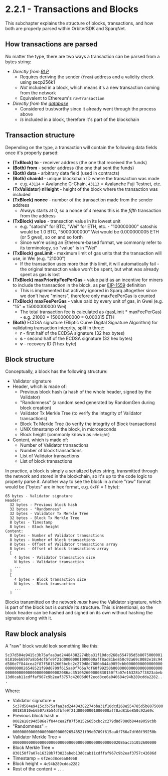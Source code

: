 # 2.2.1 - Transactions and Blocks

This subchapter explains the structure of blocks, transactions, and how both are properly parsed within OrbiterSDK and SparqNet.

## How transactions are parsed

No matter the type, there are two ways a transaction can be parsed from a bytes string:

* *Directly from [RLP](2-2-3.md)*
  * Requires deriving the sender (`from`) address and a validity check using secp256k1
  * *Not* included in a block, which means it's a new transaction coming from the network
  * Equivalent to Ethereum's `rawTransaction`
* *Directly from the [database](2-2-2.md)*
  * Considered trustworthy since it already went through the process above
  * *Is* included in a block, therefore it's part of the blockchain

## Transaction structure

Depending on the type, a transaction will contain the following data fields once it's properly parsed:

* **(TxBlock) to** - receiver address (the one that received the funds)
* **(Both) from** - sender address (the one that sent the funds)
* **(Both) data** - arbitrary data field (used in contracts)
* **(Both) chainId** - unique blockchain ID where the transaction was made
  * e.g. `43114` = Avalanche C-Chain, `43113` = Avalanche Fuji Testnet, etc.
* **(TxValidator) nHeight** - height of the block where the transaction was included
* **(TxBlock) nonce** - number of the transaction made from the sender address
  * Always starts at 0, so a nonce of `4` means this is the *fifth* transaction from the address
* **(TxBlock) value** - transaction value in its lowest unit
  * e.g. "satoshi" for BTC, "Wei" for ETH, etc. - "100000000" satoshis would be 1.0 BTC, "5000000000" Wei would be 0.000000005 ETH (or 5 gwei), so on and so forth
  * Since we're using an Ethereum-based format, we commonly refer to its terminology, so "value" is in "Wei"
* **(TxBlock) gasLimit** - maximum limit of gas units that the transaction will use, in Wei (e.g. "21000")
  * If the transaction uses more than this limit, it will automatically fail - the original transaction value won't be spent, but what was already spent as gas is lost
* **(TxBlock) maxPriorityFeePerGas** - value paid as an incentive for miners to include the transaction in the block, as per [EIP-1559](https://eips.ethereum.org/EIPS/eip-1559) definition
  * This is implemented but actively ignored in Sparq altogether since we don't have "miners", therefore only maxFeePerGas is counted
* **(TxBlock) maxFeePerGas** - value paid by every unit of gas, in Gwei (e.g. "15" = 15000000000 Wei)
  * The total transaction fee is calculated as (gasLimit * maxFeePerGas) - e.g. 21000 * 15000000000 = 0.000315 ETH
* **(Both)** ECDSA signature (Elliptic Curve Digital Signature Algorithm) for validating transaction integrity, split in three:
  * **r** - first half of the ECDSA signature (32 hex bytes)
  * **s** - second half of the ECDSA signature (32 hex bytes)
  * **v** - recovery ID (1 hex byte)

## Block structure

Conceptually, a block has the following structure:

* Validator signature
* Header, which is made of:
  * Previous block hash (a hash of the whole header, signed by the Validator)
  * "Randomness" (a random seed generated by RandomGen during block creation)
  * Validator Tx Merkle Tree (to verify the integrity of Validator transactions)
  * Block Tx Merkle Tree (to verify the integrity of Block transactions)
  * UNIX timestamp of the block, in microseconds
  * Block height (commonly known as `nHeight`)
* Content, which is made of:
  * Number of Validator transactions
  * Number of block transactions
  * List of Validator transactions
  * List of block transactions

In practice, a block is simply a serialized bytes string, transmitted through the network and stored in the blockchain, so it's up to the code logic to properly parse it. Another way to see the block in a more "raw" format would be ("bytes" are in hex format, e.g. `0xFF` = 1 byte):

```
65 bytes - Validator signature
Header:
  32 bytes - Previous block hash
  32 bytes - "Randomness"
  32 bytes - Validator Tx Merkle Tree
  32 bytes - Block Tx Merkle Tree
  8 bytes - Timestamp
  8 bytes - Block height
Content:
  8 bytes - Number of Validator transactions
  8 bytes - Number of block transactions
  8 bytes - Offset of Validator transactions array
  8 bytes - Offset of block transactions array
  [
    4 bytes - Validator transaction size
    N bytes - Validator transaction
    ...
  ]
  [
    4 bytes - Block transaction size
    N bytes - Block transaction
    ...
  ]
```

Blocks transmitted on the network *must* have the Validator signature, which is part of the block but is *outside* its structure. This is intentional, so the block header can be hashed and signed on its own without hashing the signature along with it.

## Raw block analysis

A "raw" block would look something like this:

`5c37d504e9415c3b75afaa3ad24484382274bba31f10dcd268e554785d5b807500000181810eb6507a8b54dfbfe9f21d00000001000000aff8ad81be850c92a69c0082e18c94d586e7f844cea2f87f50152665bcbc2c279d8d7080b844a9059cbb00000000000000000000000026548521f99d0709f615aa0f766a7df60f99250b00000000000000000000000000000000000000000000002086ac351052600000830150f7a07e16328b7f3823abeb13d0cab11cdffaf967c9b2eaf3757c42606d6f2ecd8ce6a040684c94b289cdda2282...`

Where:

* Validator signature = `5c37d504e9415c3b75afaa3ad24484382274bba31f10dcd268e554785d5b807500000181810eb6507a8b54dfbfe9f21d00000001000000aff8ad81be850c92a69c`
* Previous block hash = `0082e18c94d586e7f844cea2f87f50152665bcbc2c279d8d7080b844a9059cbb`
* "Randomness" = `00000000000000000000000026548521f99d0709f615aa0f766a7df60f99250b`
* Validator Merkle Tree = `00000000000000000000000000000000000000000000002086ac351052600000`
* Block Merkle Tree = `830150f7a07e16328b7f3823abeb13d0cab11cdffaf967c9b2eaf3757c42606d`
* Timestamp = `6f2ecd8ce6a04068`
* Block height = `4c94b289cdda2282`
* Rest of the content = `...`
